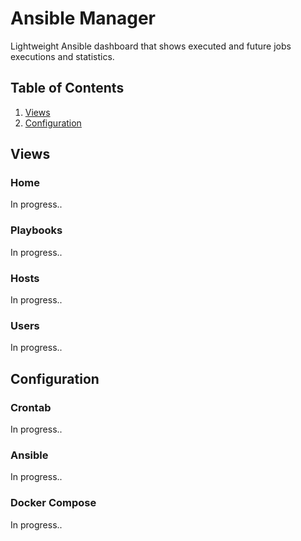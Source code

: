 # Ansible Manager
Lightweight Ansible dashboard that shows executed and future jobs executions and statistics.


## Table of Contents
1. [Views](#Views)
2. [Configuration](#Configuration)


## Views
### Home
In progress..


### Playbooks
In progress..


### Hosts
In progress..


### Users
In progress..


## Configuration
### Crontab
In progress..


### Ansible
In progress..


### Docker Compose
In progress..